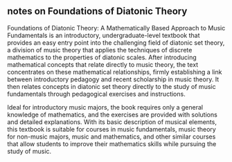 ## notes on Foundations of Diatonic Theory

Foundations of Diatonic Theory: A Mathematically Based Approach to Music Fundamentals is an introductory, undergraduate-level textbook that provides an easy entry point into the challenging field of diatonic set theory, a division of music theory that applies the techniques of discrete mathematics to the properties of diatonic scales. After introducing mathematical concepts that relate directly to music theory, the text concentrates on these mathematical relationships, firmly establishing a link between introductory pedagogy and recent scholarship in music theory. It then relates concepts in diatonic set theory directly to the study of music fundamentals through pedagogical exercises and instructions.

Ideal for introductory music majors, the book requires only a general knowledge of mathematics, and the exercises are provided with solutions and detailed explanations. With its basic description of musical elements, this textbook is suitable for courses in music fundamentals, music theory for non-music majors, music and mathematics, and other similar courses that allow students to improve their mathematics skills while pursuing the study of music.
